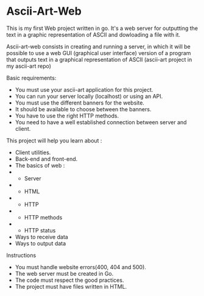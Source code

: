 # Ascii-Art-Web
This is my first Web project written in go. It's a web server for outputting the text in a graphic representation of ASCII and dowloading a file with it.

Ascii-art-web consists in creating and running a server, in which it will be possible to use a web GUI (graphical user interface) version of a program that outputs text in a graphical representation of ASCII (ascii-art project in my ascii-art repo)

Basic requirements:
- You must use your ascii-art application for this project.
- You can run your server locally (localhost) or using an API.
- You must use the different banners for the website.
- It should be available to choose between the banners.
- You have to use the right HTTP methods.
- You need to have a well established connection between server and client.

This project will help you learn about :
- Client utilities.
- Back-end and front-end.
- The basics of web :
- - Server
- - HTML
- - HTTP
- - HTTP methods
- - HTTP status
- Ways to receive data
- Ways to output data

Instructions
- You must handle website errors(400, 404 and 500).
- The web server must be created in Go.
- The code must respect the good practices.
- The project must have files written in HTML.
